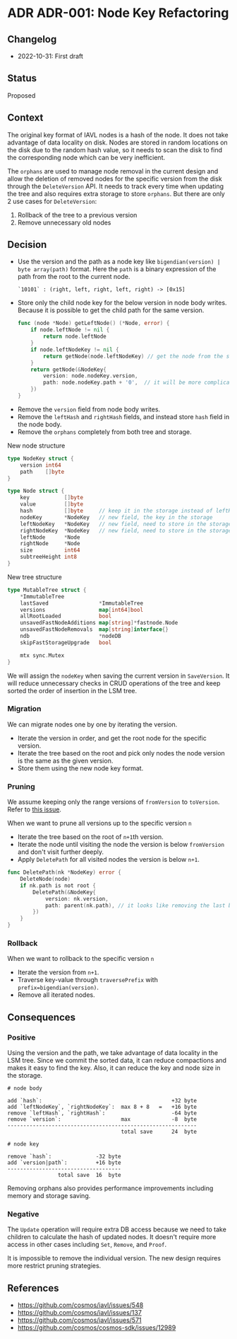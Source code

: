 # ADR ADR-001: Node Key Refactoring

## Changelog

- 2022-10-31: First draft

## Status

Proposed

## Context

The original key format of IAVL nodes is a hash of the node. It does not take advantage of data locality on disk. Nodes are stored in random locations on the disk due to the random hash value, so it needs to scan the disk to find the corresponding node which can be very inefficient.

The `orphans` are used to manage node removal in the current design and allow the deletion of removed nodes for the specific version from the disk through the `DeleteVersion` API. It needs to track every time when updating the tree and also requires extra storage to store `orphans`. But there are only 2 use cases for `DeleteVersion`:

1. Rollback of the tree to a previous version
2. Remove unnecessary old nodes

## Decision

- Use the version and the path as a node key like `bigendian(version) | byte array(path)` format. Here the `path` is a binary expression of the path from the root to the current node. 
	```
	`10101` : (right, left, right, left, right) -> [0x15]
	```
- Store only the child node key for the below version in node body writes. Because it is possible to get the child path for the same version.
	```go
	func (node *Node) getLeftNode() (*Node, error) {
		if node.leftNode != nil {
			return node.leftNode
		}
		if node.leftNodeKey != nil {
			return getNode(node.leftNodeKey) // get the node from the storage
		}
		return getNode(&NodeKey{
			version: node.nodeKey.version,
			path: node.nodeKey.path + '0',  // it will be more complicated in the real implementation
		})
	}
	```
- Remove the `version` field from node body writes.
- Remove the `leftHash` and `rightHash` fields, and instead store `hash` field in the node body.
- Remove the `orphans` completely from both tree and storage.

New node structure

```go
type NodeKey struct {
    version int64
    path 	[]byte
}

type Node struct {
	key           []byte
	value         []byte
	hash          []byte     // keep it in the storage instead of leftHash and rightHash
	nodeKey       *NodeKey   // new field, the key in the storage
	leftNodeKey   *NodeKey   // new field, need to store in the storage
	rightNodeKey  *NodeKey   // new field, need to store in the storage
	leftNode      *Node
	rightNode     *Node
    size          int64
	subtreeHeight int8
}
```

New tree structure

```go
type MutableTree struct {
	*ImmutableTree                                    
	lastSaved                *ImmutableTree
	versions                 map[int64]bool           
	allRootLoaded            bool                     
	unsavedFastNodeAdditions map[string]*fastnode.Node
	unsavedFastNodeRemovals  map[string]interface{}   
	ndb                      *nodeDB
	skipFastStorageUpgrade   bool 

	mtx sync.Mutex
}
```

We will assign the `nodeKey` when saving the current version in `SaveVersion`. It will reduce unnecessary checks in CRUD operations of the tree and keep sorted the order of insertion in the LSM tree.

### Migration

We can migrate nodes one by one by iterating the version.

- Iterate the version in order, and get the root node for the specific version.
- Iterate the tree based on the root and pick only nodes the node version is the same as the given version.
- Store them using the new node key format.

### Pruning

We assume keeping only the range versions of `fromVersion` to `toVersion`. Refer to [this issue](https://github.com/cosmos/cosmos-sdk/issues/12989).

When we want to prune all versions up to the specific version `n`

- Iterate the tree based on the root of `n+1`th version.
- Iterate the node until visiting the node the version is below `fromVersion` and don't visit further deeply.
- Apply `DeletePath` for all visited nodes the version is below `n+1`.

```go
func DeletePath(nk *NodeKey) error {
	DeleteNode(node)
	if nk.path is not root {
		DeletePath(&NodeKey{
			version: nk.version,
			path: parent(nk.path), // it looks like removing the last binary
		})
	}
}
```

### Rollback

When we want to rollback to the specific version `n`

- Iterate the version from `n+1`.
- Traverse key-value through `traversePrefix` with `prefix=bigendian(version)`.
- Remove all iterated nodes.

## Consequences

### Positive

Using the version and the path, we take advantage of data locality in the LSM tree. Since we commit the sorted data, it can reduce compactions and makes it easy to find the key. Also, it can reduce the key and node size in the storage.

```
# node body

add `hash`:											+32 byte
add `leftNodeKey`, `rightNodeKey`:	max 8 + 8	=	+16 byte
remove `leftHash`, `rightHash`:						-64 byte
remove `version`: 					max 			-8	byte
------------------------------------------------------------
									total save		24	byte

# node key

remove `hash`:				-32 byte
add `version|path`:			+16 byte
------------------------------------
				total save 	16 	byte
```

Removing orphans also provides performance improvements including memory and storage saving.

### Negative

The `Update` operation will require extra DB access because we need to take children to calculate the hash of updated nodes.
It doesn't require more access in other cases including `Set`, `Remove`, and `Proof`.

It is impossible to remove the individual version. The new design requires more restrict pruning strategies.

## References

- https://github.com/cosmos/iavl/issues/548
- https://github.com/cosmos/iavl/issues/137
- https://github.com/cosmos/iavl/issues/571
- https://github.com/cosmos/cosmos-sdk/issues/12989
